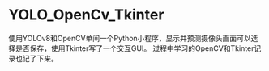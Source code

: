 # YOLO_OpenCv_Tkinter
使用YOLOv8和OpenCV单间一个Python小程序，显示并预测摄像头画面可以选择是否保存，使用Tkinter写了一个交互GUI。
过程中学习的OpenCV和Tkinter记录也记了下来。
